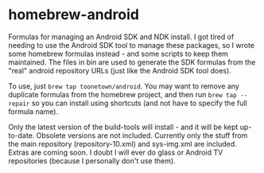 homebrew-android
================

Formulas for managing an Android SDK and NDK install.  I got tired of needing to use the Android SDK tool to manage
these packages, so I wrote some homebrew formulas instead - and some scripts to keep them maintained. The files in bin 
are used to generate the SDK formulas from the "real" android repository URLs (just like the Android SDK tool does).

To use, just `brew tap toonetown/android`.  You may want to remove any duplicate formulas from the homebrew project, and
then run `brew tap --repair` so you can install using shortcuts (and not have to specify the full formula name).

Only the latest version of the build-tools will install - and it will be kept up-to-date.  Obsolete versions are not
included.  Currently only the stuff from the main repository (repository-10.xml) and sys-img.xml are included.  Extras
are coming soon.  I doubt I will ever do glass or Android TV repositories (because I personally don't use them).
